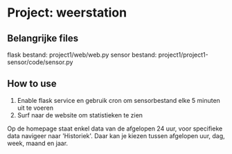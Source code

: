 # Project: weerstation

## Belangrijke files
flask bestand: project1/web/web.py
sensor bestand: project1/project1-sensor/code/sensor.py

## How to use
1) Enable flask service en gebruik cron om sensorbestand elke 5 minuten uit te voeren
2) Surf naar de website om statistieken te zien

Op de homepage staat enkel data van de afgelopen 24 uur, voor specifieke data navigeer naar 'Historiek'. Daar kan je kiezen tussen afgelopen uur, dag, week, maand en jaar.

